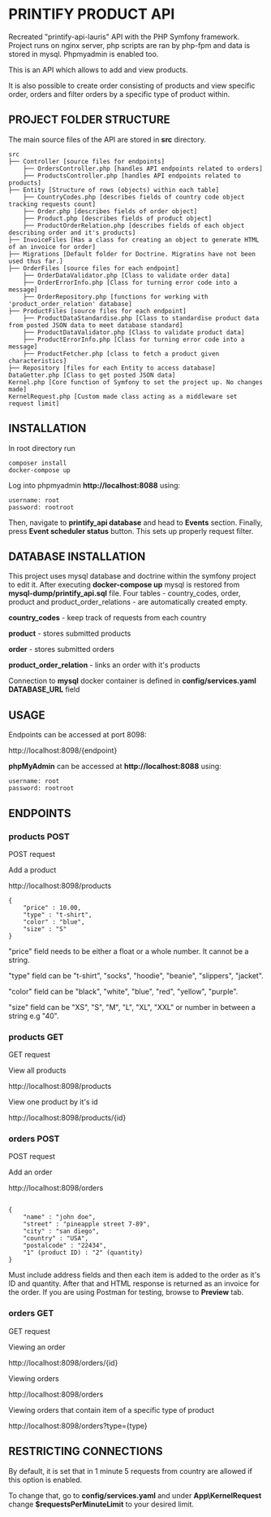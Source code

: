 # PRINTIFY PRODUCT API

Recreated "printify-api-lauris" API with the PHP Symfony framework.
Project runs on nginx server, php scripts are ran by php-fpm and data is stored in mysql. Phpmyadmin is enabled too.

This is an API which allows to add and view products.

It is also possible to create order consisting of products and view specific order, orders and filter orders by a specific type of product within.

## PROJECT FOLDER STRUCTURE

The main source files of the API are stored in **src** directory.

```
src
├── Controller [source files for endpoints]
	├── OrdersController.php [handles API endpoints related to orders]
	├── ProductsController.php [handles API endpoints related to products]
├── Entity [Structure of rows (objects) within each table]
	├── CountryCodes.php [describes fields of country code object tracking requests count]
	├── Order.php [describes fields of order object]
	├── Product.php [describes fields of product object]
	├── ProductOrderRelation.php [describes fields of each object describing order and it's products]
├── InvoiceFiles [Has a class for creating an object to generate HTML of an invoice for order]
├── Migrations [Default folder for Doctrine. Migratins have not been used thus far.]
├── OrderFiles [source files for each endpoint]
	├── OrderDataValidator.php [Class to validate order data]
	├── OrderErrorInfo.php [Class for turning error code into a message]
	├── OrderRepository.php [functions for working with 'product_order_relation' database]
├── ProductFiles [source files for each endpoint]
	├── ProductDataStandardise.php [Class to standardise product data from posted JSON data to meet database standard]
	├── ProductDataValidator.php [Class to validate product data]
	├── ProductErrorInfo.php [Class for turning error code into a message]
	├── ProductFetcher.php [class to fetch a product given characteristics]
├── Repository [files for each Entity to access database]
DataGetter.php [Class to get posted JSON data]
Kernel.php [Core function of Symfony to set the project up. No changes made]
KernelRequest.php [Custom made class acting as a middleware set request limit]
```

## INSTALLATION

In root directory run

```
composer install
docker-compose up
```

Log into phpmyadmin **http://localhost:8088** using:

```
username: root
password: rootroot
```

Then, navigate to **printify_api database** and head to **Events** section. Finally, press **Event scheduler status** button. This sets up properly request filter.

## DATABASE INSTALLATION

This project uses mysql database and doctrine within the symfony project to edit it.
After executing **docker-compose up** mysql is restored from **mysql-dump/printify_api.sql** file. Four tables - country_codes, order, product and product_order_relations - are automatically created empty.

**country_codes** - keep track of requests from each country


**product** - stores submitted products


**order** - stores submitted orders


**product_order_relation** - links an order with it's products


Connection to **mysql** docker container is defined in **config/services.yaml DATABASE_URL** field

## USAGE

Endpoints can be accessed at port 8098:

http://localhost:8098/{endpoint}

**phpMyAdmin** can be accessed at **http://localhost:8088** using:

```
username: root
password: rootroot
```


## ENDPOINTS

### products POST

POST request

Add a product

http://localhost:8098/products
```
{
	"price" : 10.00,
	"type" : "t-shirt",
	"color" : "blue",
	"size" : "S"
}
```
"price" field needs to be either a float or a whole number. It cannot be a string.


"type" field can be "t-shirt", "socks", "hoodie", "beanie", "slippers", "jacket".

"color" field can be "black", "white", "blue", "red", "yellow", "purple".

"size" field can be "XS", "S", "M", "L", "XL", "XXL" or number in between a string e.g "40".

### products GET

GET request

View all products

http://localhost:8098/products


View one product by it's id

http://localhost:8098/products/{id}


### orders POST

POST request

Add an order

http://localhost:8098/orders

```

{
	"name" : "john doe",
	"street" : "pineapple street 7-89",
	"city" : "san diego",
	"country" : "USA",
	"postalcode" : "22434",
	"1" (product ID) : "2" (quantity)
}
```

Must include address fields and then each item is added to the order as it's ID and quantity.
After that and HTML response is returned as an invoice for the order. If you are using Postman for testing,
browse to **Preview** tab.

### orders GET

GET request

Viewing an order

http://localhost:8098/orders/{id}

Viewing orders

http://localhost:8098/orders

Viewing orders that contain item of a specific type of product

http://localhost:8098/orders?type={type}

## RESTRICTING CONNECTIONS

By default, it is set that in 1 minute 5 requests from country are allowed if this option is enabled.

To change that, go to **config/services.yaml** and under **App\KernelRequest** change **$requestsPerMinuteLimit** to your desired limit.

